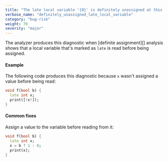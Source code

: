 ```yaml
---
title: "The late local variable '{0}' is definitely unassigned at this point"
verbose_name: "definitely_unassigned_late_local_variable"
category: "bug-risk"
weight: 70
severity: "major"
---
```

The analyzer produces this diagnostic when [definite assignment][] analysis
shows that a local variable that's marked as `late` is read before being
assigned.

#### Example

The following code produces this diagnostic because `x` wasn't assigned a
value before being read:

```dart
void f(bool b) {
  late int x;
  print([!x!]);
}
```

#### Common fixes

Assign a value to the variable before reading from it:

```dart
void f(bool b) {
  late int x;
  x = b ? 1 : 0;
  print(x);
}
```
